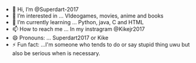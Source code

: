 - 👋 Hi, I’m @Superdart-2017
- 👀 I’m interested in ... VIdeogames, movies, anime and books
- 🌱 I’m currently learning ... Python, java, C and HTML
- 📫 How to reach me ... In my instragram @Kikejr2017
- 😄 Pronouns: ... Superdart2017 or Kike
- ⚡ Fun fact: ...I'm someone who tends to do or say stupid thing uwu but also be serious when is necessary.

<!---
Superdart-2017/Superdart-2017 is a ✨ special ✨ repository because its `README.md` (this file) appears on your GitHub profile.
You can click the Preview link to take a look at your changes.
--->
